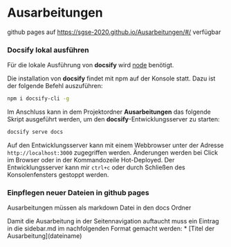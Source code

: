 # Ausarbeitungen

github pages auf https://sgse-2020.github.io/Ausarbeitungen/#/ verfügbar

### Docsify lokal ausführen

Für die lokale Ausführung von __docsify__ wird [node](https://nodejs.org/en/download/) benötigt.

Die installation von __docsify__ findet mit npm auf der Konsole statt. Dazu ist der folgende Befehl auszuführen:

```bash
npm i docsify-cli -g
```

Im Anschluss kann in dem Projektordner __Ausarbeitungen__ das folgende Skript ausgeführt werden, um den __docsify__-Entwicklungsserver zu starten:
```bash
docsify serve docs
```

Auf den Entwicklungsserver kann mit einem Webbrowser unter der Adresse `http://localhost:3000` zugegriffen werden. 
Änderungen werden bei Click im Browser oder in der Kommandozeile Hot-Deployed. Der Entwicklungsserver kann mir `ctrl+c` 
oder durch Schließen des Konsolenfensters gestoppt werden.

### Einpflegen neuer Dateien in github pages

Ausarbeitungen müssen als markdown Datei in den docs Ordner

Damit die Ausarbeitung in der Seitennavigation auftaucht muss ein Eintrag in die sidebar.md im nachfolgenden Format gemacht werden:
 \* \[Titel der Ausarbeitung\](dateiname) 
